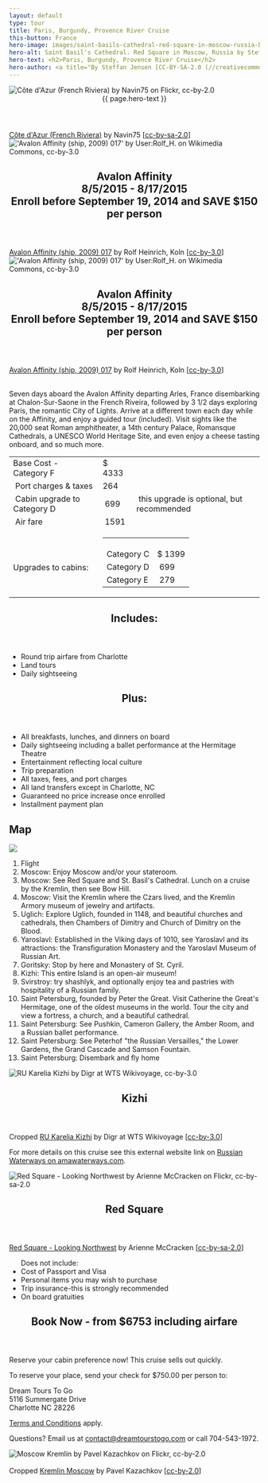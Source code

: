 ```yaml
---
layout: default
type: tour
title: Paris, Burgundy, Provence River Cruise
this-button: France
hero-image: images/saint-basils-cathedral-red-square-in-moscow-russia-by-steffan-jensen-cc-by-sa-20.jpg
hero-alt: Saint Basil's Cathedral. Red Square in Moscow, Russia by Steffan Jensen on Flickr, cc-by-sa-2.0
hero-text: <h2>Paris, Burgundy, Provence River Cruise</h2>
hero-author: <a title="By Steffan Jensen [CC-BY-SA-2.0 (//creativecommons.org/licenses/by-sa/2.0)], via Flickr" href="//flic.kr/p/nsHhyB">Saint Basil's Cathedral. Red Square in Moscow, Russia</a> by Steffan Jensen &#91;<a href="//creativecommons.org/licenses/by-sa/2.0">cc-by-sa-2.0</a>&#93;
---
```

<!--
notes:
cote-d-azure: https://www.flickr.com/photos/navin75/15607188493/
map: for editing to reverse direction, http://images.globusfamily.com/Maps/AVALON/2015/WCL.jpg
chateau-tournon: http://fr.wikipedia.org/wiki/Tournon-sur-Rh%C3%B4ne#/media/File:Chateau_tournon-6.jpg
avalon-affinity: http://commons.wikimedia.org/wiki/File:Avalon_Affinity_(ship,_2009)_017.jpg
avignon: http://commons.wikimedia.org/wiki/File:France_Avignon_Total_1.jpg
basilique-lyon: https://www.flickr.com/photos/fredchat/6858004263
notre-dame-paris: https://www.flickr.com/photos/wlappe/2902517299/

-->
<div id="p1" class="page">
<div class="picture-book-page-image">
<img src="images/cote-d-azur-french-riviera-by-Navin75-on-flickr-cc-by-sa-20.jpg" alt="Côte d'Azur (French Riviera) by Navin75 on Flickr, cc-by-2.0"/>
<div>
<div class="picture-book-page-text">
<header>
{{ page.hero-text }}
</header>
</div>
<div class="picture-book-page-image-author">
<a title="By Navin75 [CC-BY-SA-2.0 (//creativecommons.org/licenses/by/sa/2.0)], via Flickr" href="//www.flickr.com/photos/navin75/15607188493/">Côte d'Azur (French Riviera)</a> by Navin75 &#91;<a href="//creativecommons.org/licenses/by/sa/2.0">cc-by-sa-2.0</a>&#93;
</div>
</div>

<div id="p2" class="page">
 <div class="picture-book-page-image">
  <img src="images/1024px-avalon-affinity-ship-2009-017-by-rolf-heinrich-koln-cc-by-3.0.jpg" alt="'Avalon Affinity (ship, 2009) 017' by User:Rolf_H. on Wikimedia Commons, cc-by-3.0"/>
 </div>

 <div class="picture-book-page-text">
  <header>
  <h2>
   Avalon Affinity<br/>
   8/5/2015 - 8/17/2015<br/>
   Enroll before September 19, 2014 and SAVE $150 per person<br/>
  </h2>
  </header>
 </div>
 <div class="picture-book-page-image-author">
  <a title="By Steffan Jensen [CC-BY-3.0 (//creativecommons.org/licenses/by/3.0)], via Wikimedia Commons" href="//commons.wikimedia.org/wiki/File:Avalon_Affinity_(ship,_2009)_017.jpg">Avalon Affinity (ship, 2009) 017</a> by Rolf Heinrich, Koln  &#91;<a href="//creativecommons.org/licenses/by/3.0">cc-by-3.0</a>&#93;
 </div>
</div>

<div id="p2" class="page">
 <div class="picture-book-page-image">
  <img src="images/1024px-avalon-affinity-ship-2009-017-by-rolf-heinrich-koln-cc-by-3.0.jpg" alt="'Avalon Affinity (ship, 2009) 017' by User:Rolf_H. on Wikimedia Commons, cc-by-3.0"/>
 </div>
 <div class="picture-book-page-text">
  <header>
  <h2>
   Avalon Affinity<br/>
   8/5/2015 - 8/17/2015<br/>
   Enroll before September 19, 2014 and SAVE $150 per person<br/>
  </h2>
  </header>
 </div>
 <div class="picture-book-page-image-author">
  <a title="By Steffan Jensen [CC-BY-3.0 (//creativecommons.org/licenses/by/3.0)], via Wikimedia Commons" href="//commons.wikimedia.org/wiki/File:Avalon_Affinity_(ship,_2009)_017.jpg">Avalon Affinity (ship, 2009) 017</a> by Rolf Heinrich, Koln  &#91;<a href="//creativecommons.org/licenses/by/3.0">cc-by-3.0</a>&#93;
 </div>
</div>

<div class="on-white">
<p>
<br/>
Seven days aboard the Avalon Affinity departing Arles, France disembarking at Chalon-Sur-Saone in the French Riveira, followed by 3 1/2 days exploring Paris, the romantic City of Lights. Arrive at a different town each day while on the Affinity, and enjoy a guided tour (included). Visit sights like the 20,000 seat Roman amphitheater, a 14th century Palace, Romansque Cathedrals, a UNESCO World Heritage Site, and even enjoy a cheese tasting onboard, and so much more.
</p>
</div>


<!-- continue here -->

<div class="on-white">
<div class="align-right">
<p>
<table>
<tbody>
<tr>
<td>Base Cost - Category F</td>
<td>$ 4333</td>
<td>&nbsp;</td>
</tr>
<tr>
<td >&nbsp;Port charges &amp; taxes</td>
<td >264<br>
</td>
<td >&nbsp;</td>
</tr>
<tr>
<td >&nbsp;Cabin upgrade to Category D</td>
<td >&nbsp;699</td>
<td >&nbsp;this upgrade is optional, but recommended</td>
</tr>
<tr>
<td >&nbsp;Air fare</td>
<td >&nbsp;1591</td>
<td >&nbsp;</td>
</tr>
<tr>
<td >&nbsp;<br>
Upgrades to cabins:</td>
<td colspan="2">
<table >
<tbody>
<tr>
<td >&nbsp;<br>
Category C</td>
<td >&nbsp;<br>
$ 1399</td>
</tr>
<tr>
<td >Category D</td>
<td >&nbsp;699</td>
</tr>
<tr>
<td >Category E</td>
<td >&nbsp;279</td>
</tr>
</tbody>
</table>
</td>
</tr>
</tbody>
</table>
</p>
</div>
<header>
<h2>Includes:</h2>
</header>
<p>
<ul>
<li>Round trip airfare from Charlotte</li>
<li>Land tours</li>
<li>Daily sightseeing</li>
</ul>
</p>

<header>
<h2>Plus:</h2>
</header>
<p>
<ul>
<li>All breakfasts, lunches, and dinners on board</li>
<li>Daily sightseeing including a ballet performance at the Hermitage Theatre</li>
<li>Entertainment reflecting local culture</li>
<li>Trip preparation</li>
<li>All taxes, fees, and port charges</li>
<li>All land transfers except in Charlotte, NC</li>
<li>Guaranteed no price increase once enrolled</li>
<li>Installment payment plan</li>
</ul>
</p>

<p>
<h2>Map</h2>
<img src="images/russia-river-boat-guided-group-world-travel-cruise-map-copyright-ama-waterways.jpg"/></p>

<p>
<ol>
<li>Flight</li>
<li>Moscow: Enjoy Moscow and/or your stateroom.</li>
<li>Moscow: See Red Square and St. Basil's Cathedral. Lunch on a cruise by the Kremlin, then see Bow Hill.</li>
<li>Moscow: Visit the Kremlin where the Czars lived, and the Kremlin Armory museum of jewelry and artifacts.</li>
<li>Uglich: Explore Uglich, founded in 1148,  and beautiful churches and cathedrals, then Chambers of Dimitry
and Church of Dimitry on the Blood.</li>
<li>Yaroslavl: Established in the Viking days of 1010, see Yaroslavl and its attractions: the Transfiguration Monastery and the Yaroslavl Museum of Russian Art.</li>
<li>Goritsky: Stop by here and Monastery of St. Cyril.</li>
<li>Kizhi: This entire Island is an open-air museum!</li>
<li>Svirstroy: try shashlyk, and optionally enjoy tea and pastries with hospitality of a Russian family.</li>
<li>Saint Petersburg, founded by Peter the Great. Visit Catherine the Great's Hermitage, one of the oldest museums in the world. Tour the city and view a fortress, a church, and a beautiful cathedral.</li>
<li>Saint Petersburg: See Pushkin, Cameron Gallery, the Amber Room, and a Russian ballet performance.</li>
<li>Saint Petersburg: See Peterhof "the Russian Versailles," the Lower Gardens, the Grand Cascade and Samson Fountain.</li>
<li>Saint Petersburg: Disembark and fly home</li>
</ol>
</p>

</div>

<div id="p2b" class="page">
<div class="picture-book-page-image">
<img src="images/ru-karelia-kizhi-by-digr-at-wts-wikivoyage-cc-by-30.jpg" alt="RU Karelia Kizhi by Digr at WTS Wikivoyage, cc-by-3.0"/>
</div>
<div class="picture-book-page-text">
<header>
<h2>
Kizhi
</h2>
</header>
</div>
<div class="picture-book-page-image-author">
Cropped <a title="By Digr at WTS Wikivoyage [CC-BY-3.0 (//creativecommons.org/licenses/by/3.0)], via Wikimedia Commons" href="//commons.wikimedia.org/wiki/File%3ARU_Karelia_Kizhi.JPG">RU Karelia Kizhi</a> by Digr at WTS Wikivoyage &#91;<a href="//creativecommons.org/licenses/by/3.0">cc-by-3.0</a>&#93;
</div>
</div>

<div class="on-white">
<div>
<p>For more details on this cruise see this external website link on <a href="http://www.amawaterways.com/IGPID176-2015" class="no-call-to-action" target="_blank">Russian Waterways on amawaterways.com</a>.</p>
</div>
</div>

<div id="p3" class="page">
<div class="picture-book-page-image">
<img src="images/red-square-looking-northwest-by-arienne-mccracken-cc-by-sa-20.jpg" alt="Red Square - Looking Northwest by Arienne McCracken on Flickr, cc-by-sa-2.0"/>
</div>
<div class="picture-book-page-text">
<header>
<h2>
Red Square
</h2>
</header>
</div>
<div class="picture-book-page-image-author">
<a title="By Arienne McCracken [CC-BY-SA-2.0 (//creativecommons.org/licenses/by-sa/2.0)], via Flickr" href="//www.flickr.com/photos/paeonia1/3835900363">Red Square - Looking Northwest</a> by Arienne McCracken &#91;<a href="//creativecommons.org/licenses/by-sa/2.0">cc-by-sa-2.0</a>&#93;
</div>
</div>


<div class="on-white">

<p>
<ul>
Does not include:
<li>Cost of Passport and Visa</li>
<li>Personal items you may wish to purchase</li>
<li>Trip insurance-this is strongly recommended</li>
<li>On board gratuities</li>
</ul>
</p>
<div class="heading-spacer" id="book-now">
<div class="heading-spacer-first-element">
<header>
<h2><div class="action-text">Book Now - from $6753 including airfare</div></h2>
</header>

<p>Reserve your cabin preference now! This cruise sells out quickly.</p>

<p>To reserve your place, send your check for $750.00 per person to:</p>

<p>
Dream Tours To Go<br/>
5116 Summergate Drive<br/>
Charlotte NC 28226
</p>

<p><a href="terms-conditions.html">Terms and Conditions</a> apply.</p>

<p>Questions? Email us at <a href="mailto:contact@dreamtourstogo.com">contact@dreamtourstogo.com</a> or call 704-543-1972.</p>
</div>
</div>
</div>
<div id="p4" class="page">
<div class="picture-book-page-image">
<img src="images/moscow-kremlin-by-pavel-kazachkov-cc-by-20.jpg" alt="Moscow Kremlin by Pavel Kazachkov on Flickr, cc-by-2.0">
</div>
<div class="picture-book-page-text">
<br/>
</div>
<div class="picture-book-page-image-author">
Cropped <a title="(Cropped copy of image) By Pavel Kazachkov [CC-BY-2.0 (//creativecommons.org/licenses/by/2.0)], via Flickr" href="//www.flickr.com/photos/koraxdc/8707177088">Kremlin Moscow</a> by Pavel Kazachkov &#91;<a href="//creativecommons.org/licenses/by/2.0">cc-by-2.0</a>&#93;
</div>
</div>

